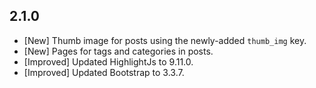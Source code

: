 ## 2.1.0
* [New] Thumb image for posts using the newly-added `thumb_img` key.
* [New] Pages for tags and categories in posts.
* [Improved] Updated HighlightJs to 9.11.0.
* [Improved] Updated Bootstrap to 3.3.7.

